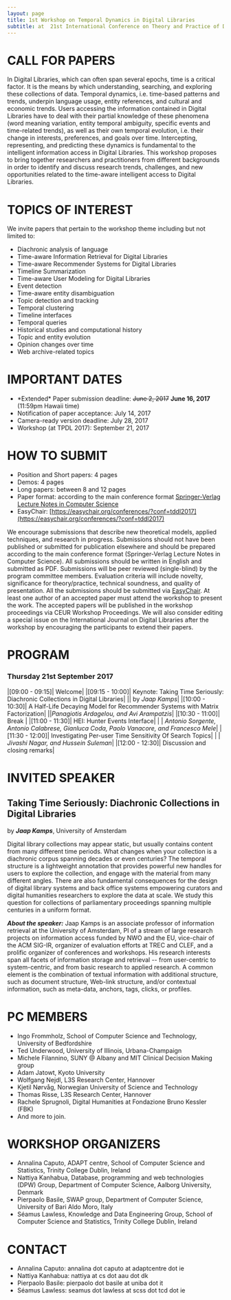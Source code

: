 ```yaml
---
layout: page
title: 1st Workshop on Temporal Dynamics in Digital Libraries
subtitle: at  21st International Conference on Theory and Practice of Digital Libraries
---
```


# CALL FOR PAPERS

In Digital Libraries, which can often span several epochs, time is a critical factor. It is the means by which understanding, searching, and exploring these collections of data.
Temporal dynamics, i.e. time-based patterns and trends, underpin language usage, entity references, and cultural and economic trends. Users accessing the information contained in Digital Libraries have to deal with their partial knowledge of these phenomena (word meaning variation, entity temporal ambiguity, specific events and time-related trends), as well as their own temporal evolution, i.e. their change in interests, preferences, and goals over time. Intercepting, representing, and predicting these dynamics is fundamental to the intelligent information access in Digital Libraries.
This workshop proposes to bring together researchers and practitioners from different backgrounds in order to identify and discuss research trends, challenges, and new opportunities related to the time-aware intelligent access to Digital Libraries.



# TOPICS OF INTEREST

We invite papers that pertain to the workshop theme including but not limited to:

- Diachronic analysis of language
- Time-aware Information Retrieval for Digital Libraries
- Time-aware Recommender Systems for Digital Libraries
- Timeline Summarization
- Time-aware User Modeling for Digital Libraries
- Event detection
- Time-aware entity disambiguation
- Topic detection and tracking
- Temporal clustering
- Timeline interfaces
- Temporal queries
- Historical studies and computational history
- Topic and entity evolution
- Opinion changes over time
- Web archive-related topics



# IMPORTANT DATES

* \*Extended\* Paper submission deadline: ~~June 2, 2017~~ **June 16, 2017**  (11:59pm Hawaii time)
* Notification of paper acceptance: July 14, 2017
* Camera-ready version deadline: July 28, 2017
* Workshop (at TPDL 2017): September 21, 2017

# HOW TO SUBMIT

* Position and Short papers: 4 pages
* Demos: 4 pages
* Long papers: between 8 and 12 pages
* Paper format: according to the main conference format [Springer-Verlag Lecture Notes in Computer Science](http://www.springer.com/computer/lncs?SGWID=0-164-6-793341-0)
* EasyChair: [https://easychair.org/conferences/?conf=tddl2017](https://easychair.org/conferences/?conf=tddl2017)

We encourage submissions that describe new theoretical models, applied techniques, and research in progress.
Submissions should not have been published or submitted for publication elsewhere and should be prepared according to the main conference format (Springer-Verlag Lecture Notes in Computer Science).
All submissions should be written in English and submitted as PDF.
Submissions will be peer reviewed (single-blind) by the program committee members.
Evaluation criteria will include novelty, significance for theory/practice, technical soundness, and quality of presentation.
All the submissions should be submitted via [EasyChair](https://easychair.org/conferences/?conf=tddl2017).
At least one author of an accepted paper must attend the workshop to present the work.
The accepted papers will be published in the workshop proceedings via CEUR Workshop Proceedings.
We will also consider editing a special issue on the International Journal on Digital Libraries after the workshop by encouraging the participants to extend their papers.

# PROGRAM

### Thursday 21st September 2017

|[09:00 - 09:15]| Welcome|
|[09:15 - 10:00]| Keynote: Taking Time Seriously: Diachronic Collections in Digital Libraries|
|| by *Jaap Kamps*|
|[10:00 - 10:30]| A Half-Life Decaying Model for Recommender Systems with Matrix Factorization|
||*Panagiotis Ardagelou, and Avi Arampatzis*|
|[10:30 - 11:00]| Break |
|[11:00 - 11:30]| HEI: Hunter Events Interface|
| | *Antonio Sorgente, Antonio Calabrese, Gianluca Coda, Paolo Vanacore, and Francesco Mele*|
|[11:30 - 12:00]| Investigating Per-user Time Sensitivity Of Search Topics|
| | *Jivashi Nagar, and Hussein Suleman*|
|[12:00 - 12:30]| Discussion and closing remarks|

# INVITED SPEAKER

## Taking Time Seriously: Diachronic Collections in Digital Libraries
by ***Jaap Kamps***, University of Amsterdam

Digital library collections may appear static, but usually contains content from many different time periods.  What changes when your collection is a diachronic corpus spanning decades or even centuries?  The temporal structure is a lightweight annotation that provides powerful new handles for users to explore the collection, and engage with the material from many different angles.  There are also fundamental consequences for the design of digital library systems and back office systems empowering curators and digital humanities researchers to explore the data at scale.  We study this question for collections of parliamentary proceedings spanning multiple centuries in a uniform format.

***About the speaker:*** Jaap Kamps is an associate professor of information retrieval at the University of Amsterdam, PI of a stream of large research projects on information access funded by NWO and the EU, vice-chair of the ACM SIG-IR, organizer of evaluation efforts at TREC and CLEF, and a prolific organizer of conferences and workshops.  His research interests span all facets of information storage and retrieval -- from user-centric to system-centric, and from basic research to applied research. A common element is the combination of textual information with additional structure, such as document structure, Web-link structure, and/or contextual information, such as meta-data, anchors, tags, clicks, or profiles.

# PC MEMBERS

  - Ingo Frommholz, School of Computer Science and Technology, University of Bedfordshire
  - Ted Underwood, University of Illinois, Urbana-Champaign
  - Michele Filannino, SUNY @ Albany and MIT Clinical Decision Making group
  - Adam Jatowt, Kyoto University
  - Wolfgang Nejdl, L3S Research Center, Hannover
  - Kjetil Nørvåg, Norwegian University of Science and Technology
  - Thomas Risse, L3S Research Center, Hannover
  - Rachele Sprugnoli, Digital Humanities at Fondazione Bruno Kessler (FBK)
  - And more to join.

# WORKSHOP ORGANIZERS

- Annalina Caputo, ADAPT centre, School of Computer Science and Statistics, Trinity College Dublin, Ireland
- Nattiya Kanhabua, Database, programming and web technologies (DPW) Group, Department of Computer Science, Aalborg University, Denmark
- Pierpaolo Basile, SWAP group, Department of Computer Science, University of Bari Aldo Moro, Italy
- Séamus Lawless, Knowledge and Data Engineering Group, School of Computer Science and Statistics, Trinity College Dublin, Ireland

# CONTACT

- Annalina Caputo: annalina dot caputo at adaptcentre dot ie
- Nattiya Kanhabua: nattiya at cs dot aau dot dk
- Pierpaolo Basile: pierpaolo dot basile at uniba dot it
- Séamus Lawless: seamus dot lawless at scss dot tcd dot ie
